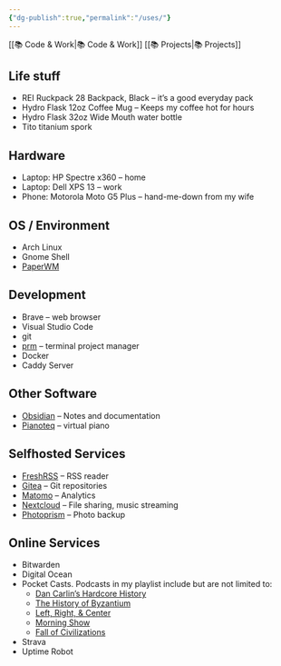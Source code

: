 ```yaml
---
{"dg-publish":true,"permalink":"/uses/"}
---
```



[[📚 Code & Work\|📚 Code & Work]] [[📚 Projects\|📚 Projects]]

## Life stuff

- REI Ruckpack 28 Backpack, Black – it’s a good everyday pack
- Hydro Flask 12oz Coffee Mug – Keeps my coffee hot for hours
- Hydro Flask 32oz Wide Mouth water bottle
- Tito titanium spork

## Hardware

- Laptop: HP Spectre x360 – home
- Laptop: Dell XPS 13 – work
- Phone: Motorola Moto G5 Plus – hand-me-down from my wife

## OS / Environment

- Arch Linux
- Gnome Shell
- [PaperWM](https://github.com/paperwm/PaperWM)

## Development

- Brave – web browser
- Visual Studio Code
- git
- [prm](https://github.com/EivindArvesen/prm) – terminal project manager
- Docker
- Caddy Server

## Other Software

- [Obsidian](https://obsidian.md/) – Notes and documentation
- [Pianoteq](https://www.pianoteq.com/) – virtual piano

## Selfhosted Services

- [FreshRSS](https://www.freshrss.org/) – RSS reader
- [Gitea](https://gitea.io/en-us/) – Git repositories
- [Matomo](https://matomo.org/) – Analytics
- [Nextcloud](https://nextcloud.com/) – File sharing, music streaming
- [Photoprism](https://photoprism.app/) – Photo backup

## Online Services

- Bitwarden
- Digital Ocean
- Pocket Casts. Podcasts in my playlist include but are not limited to:
    - [Dan Carlin’s Hardcore History](https://www.dancarlin.com/hardcore-history-series/)
    - [The History of Byzantium](https://thehistoryofbyzantium.com/)
    - [Left, Right, & Center](https://www.kcrw.com/news/shows/left-right-center)
    - [Morning Show](https://goodstuff.network/morningshow/)
    - [Fall of Civilizations](https://fallofcivilizationspodcast.com/)
- Strava
- Uptime Robot